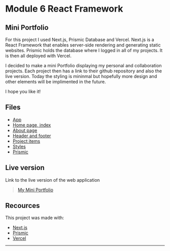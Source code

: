 # Module 6 React Framework
## Mini Portfolio

For this project I used Next.js, Prismic Database and Vercel. Next.js is a React Framework that enables server-side rendering and generating static websites. Prismic holds the database where I logged in all of my projects. It is then all deployed with Vercel.

I decided to make a mini Portfolio displaying my personal and collaboration projects. Each project then has a link to their github repository and also the live version. Today the styling is mininmal but hopefully more design and other elements will be implimented in the future.

I hope you like it!

## Files
+ [App](./pages/_app.js)
+ [Home page, index](./pages/index.js)
+ [About page](./pages/about.js)
+ [Header and footer](./components)
+ [Project items](./components/Post.js)
+ [Styles](./styles)
+ [Prismic](./utils/prismicPosts.js)

## Live version
Link to the live version of the web application
>  [My Mini Portfolio](https://react-framework.vercel.app/)

## Recources
This project was made with:
+ [Next.js](https://nextjs.org/)
+ [Prismic](https://prismic.io/)
+ [Vercel](https://vercel.com/)

---
